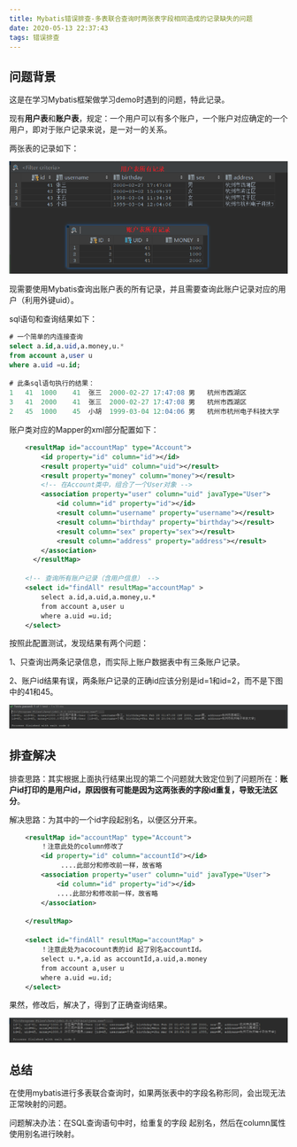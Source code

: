 ```yaml
---
title: Mybatis错误排查-多表联合查询时两张表字段相同造成的记录缺失的问题
date: 2020-05-13 22:37:43
tags: 错误排查
---
```






## 问题背景

这是在学习Mybatis框架做学习demo时遇到的问题，特此记录。

现有**用户表**和**账户表**，规定：一个用户可以有多个账户，一个账户对应确定的一个用户，即对于账户记录来说，是一对一的关系。

两张表的记录如下：

![image-20200513224038566](/images/image-20200513224038566.png)



现需要使用Mybatis查询出账户表的所有记录，并且需要查询此账户记录对应的用户（利用外键uid）。

sql语句和查询结果如下：

```sql
# 一个简单的内连接查询
select a.id,a.uid,a.money,u.* 
from account a,user u 
where a.uid =u.id;

# 此条sql语句执行的结果：
1	41	1000	41	张三	2000-02-27 17:47:08	男	杭州市西湖区
3	41	2000	41	张三	2000-02-27 17:47:08	男	杭州市西湖区
2	45	1000	45	小胡	1999-03-04 12:04:06	男	杭州市杭州电子科技大学
```

账户类对应的Mapper的xml部分配置如下：

```xml
    <resultMap id="accountMap" type="Account">
        <id property="id" column="id"></id>
        <result property="uid" column="uid"></result>
        <result property="money" column="money"></result>
        <!-- 在Account类中，组合了一个User对象 -->
        <association property="user" column="uid" javaType="User">  
            <id column="id" property="id"></id>
            <result column="username" property="username"></result>
            <result column="birthday" property="birthday"></result>
            <result column="sex" property="sex"></result>
            <result column="address" property="address"></result>
        </association>
      </resultMap>

	<!-- 查询所有账户记录（含用户信息） -->
    <select id="findAll" resultMap="accountMap" >
        select a.id,a.uid,a.money,u.* 
        from account a,user u 
        where a.uid =u.id;
    </select>
```



按照此配置测试，发现结果有两个问题：

1、只查询出两条记录信息，而实际上账户数据表中有三条账户记录。

2、账户id结果有误，两条账户记录的正确id应该分别是id=1和id=2，而不是下图中的41和45。

![测试结果截图（有两处错误）](/images/image-20200513225343874.png)



## 排查解决

排查思路：其实根据上面执行结果出现的第二个问题就大致定位到了问题所在：**账户id打印的是用户id，原因很有可能是因为这两张表的字段id重复，导致无法区分**。

解决思路：为其中的一个id字段起别名，以便区分开来。

```xml
    <resultMap id="accountMap" type="Account">
        ！注意此处的column修改了
        <id property="id" column="accountId"></id>  
     		 ....此部分和修改前一样，故省略
        <association property="user" column="uid" javaType="User">
            <id column="id" property="id"></id>
        	....此部分和修改前一样，故省略
        </association>

    </resultMap>

    <select id="findAll" resultMap="accountMap" >
        ！注意此处为acocount表的id 起了别名accountId。 
        select u.*,a.id as accountId,a.uid,a.money  
        from account a,user u 
        where a.uid =u.id;
    </select>
```

果然，修改后，解决了，得到了正确查询结果。

![修改后的正确测试结果截图](../images/image-20200513230254650.png)



## 总结

在使用mybatis进行多表联合查询时，如果两张表中的字段名称形同，会出现无法正常映射的问题。

问题解决办法：在SQL查询语句中时，给重复的字段 起别名，然后在column属性使用别名进行映射。